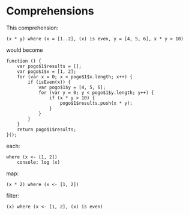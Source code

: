 # Comprehensions

This comprehension:

    (x * y) where (x = [1..2], (x) is even, y = [4, 5, 6], x * y > 10)

would become

    function () {
        var pogo$1$results = [];
        var pogo$1$x = [1, 2];
        for (var x = 0; x < pogo$1$x.length; x++) {
            if (isEven(x)) {
                var pogo$1$y = [4, 5, 6];
                for (var y = 0; y < pogo$1$y.length; y++) {
                    if (x * y > 10) {
                        pogo$1$results.push(x * y);
                    }
                }
            }
        }
        return pogo$1$results;
    }();

each:

    where (x <- [1, 2])
        console: log (x)

map:

    (x * 2) where (x <- [1, 2])

filter:

    (x) where (x <- [1, 2], (x) is even)
